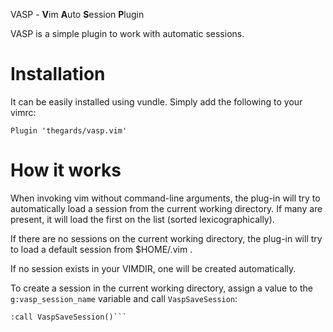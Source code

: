 VASP - **V**im **A**uto **S**ession **P**lugin

  VASP is a simple plugin to work with automatic sessions.

# Installation
  It can be easily installed using vundle. Simply add the following to your vimrc:
  
  ```Plugin 'thegards/vasp.vim'```

# How it works
  When invoking vim without command-line arguments, the plug-in will try to automatically load a session from the current working directory. If many are present, it will load the first on the list (sorted lexicographically).
  
  If there are no sessions on the current working directory, the plug-in will try to load a default session from $HOME/.vim .
  
  If no session exists in your VIMDIR, one will be created automatically.
  
  To create a session in the current working directory, assign a value to the `g:vasp_session_name` variable and call `VaspSaveSession`:
  
  ```let g:vasp_session_name = MySessionName
  :call VaspSaveSession()```

